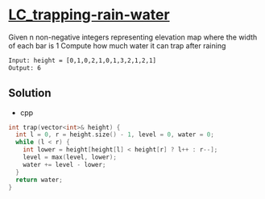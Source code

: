 # [LC_trapping-rain-water](https://leetcode.com/problems/trapping-rain-water)

Given n non-negative integers representing elevation map where the width of each bar is 1
Compute how much water it can trap after raining

```txt
Input: height = [0,1,0,2,1,0,1,3,2,1,2,1]
Output: 6
```

## Solution

* cpp

```cpp
int trap(vector<int>& height) {
  int l = 0, r = height.size() - 1, level = 0, water = 0;
  while (l < r) {
    int lower = height[height[l] < height[r] ? l++ : r--];
    level = max(level, lower);
    water += level - lower;
  }
  return water;
}
```
